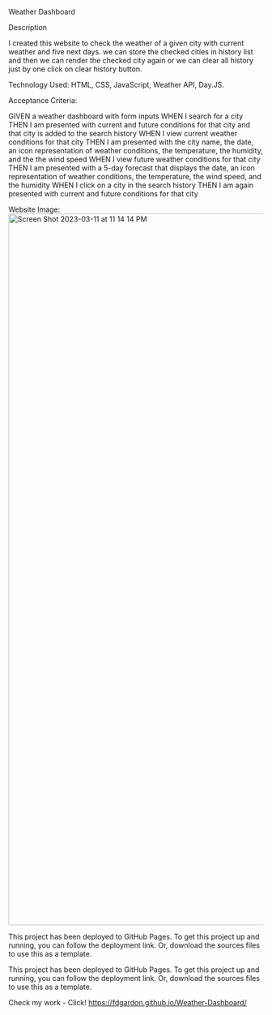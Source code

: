 Weather Dashboard 

Description

I created this website to check the weather of a given city with current weather and five next days. we can store the checked cities in history list and then we can render the checked city again or we can clear all history just by one click on clear history button.

Technology Used:
HTML, CSS, JavaScript, Weather API, Day.JS.

Acceptance Criteria:

GIVEN a weather dashboard with form inputs
WHEN I search for a city
THEN I am presented with current and future conditions for that city and that city is added to the search history
WHEN I view current weather conditions for that city
THEN I am presented with the city name, the date, an icon representation of weather conditions, the temperature, the humidity, and the the wind speed
WHEN I view future weather conditions for that city
THEN I am presented with a 5-day forecast that displays the date, an icon representation of weather conditions, the temperature, the wind speed, and the humidity
WHEN I click on a city in the search history
THEN I am again presented with current and future conditions for that city


Website Image:
<img width="1403" alt="Screen Shot 2023-03-11 at 11 14 14 PM" src="https://user-images.githubusercontent.com/119641606/224530104-8ff6467a-b159-4f59-a183-75e0310fb868.png">




This project has been deployed to GitHub Pages. To get this project up and running, you can follow the deployment link. Or, download the sources files to use this as a template.

This project has been deployed to GitHub Pages. To get this project up and running, you can follow the deployment link. Or, download the sources files to use this as a template.

Check my work - Click! https://fdgardon.github.io/Weather-Dashboard/



